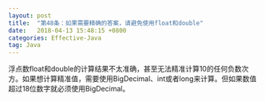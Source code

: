```yaml
---
layout: post
title:  "第48条：如果需要精确的答案，请避免使用float和double"
date:   2018-04-13 15:48:15 +0800
categories: Effective-Java
tag: Java
---
```



浮点数float和double的计算结果不太准确，甚至无法精准计算10的任何负数次方。如果想计算精准值，需要使用BigDecimal、int或者long来计算。但如果数值超过18位数字就必须使用BigDecimal。